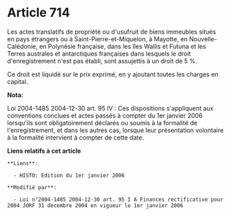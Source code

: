 # Article 714

Les actes translatifs de propriété ou d'usufruit de biens immeubles situés en pays étrangers ou à Saint-Pierre-et-Miquelon, à
Mayotte, en Nouvelle-Calédonie, en Polynésie française, dans les îles Wallis et Futuna et les Terres australes et
antarctiques françaises dans lesquels le droit d'enregistrement n'est pas établi, sont assujettis à un droit de 5 %.

Ce droit est liquidé sur le prix exprimé, en y ajoutant toutes les charges en capital.

**Nota:**

Loi 2004-1485 2004-12-30 art. 95 IV : Ces dispositions s'appliquent aux conventions conclues et actes passés à compter du 1er
janvier 2006 lorsqu'ils sont obligatoirement déclarés ou soumis à la formalité de l'enregistrement, et dans les autres cas,
lorsque leur présentation volontaire à la formalité intervient à compter de cette date.

**Liens relatifs à cet article**

	**Liens**:

	  - HISTO: Edition du 1er janvier 2006

	**Modifié par**:

	  - Loi n°2004-1485 2004-12-30 art. 95 I A Finances rectificative pour 2004 JORF 31 décembre 2004 en vigueur le 1er janvier 2006
